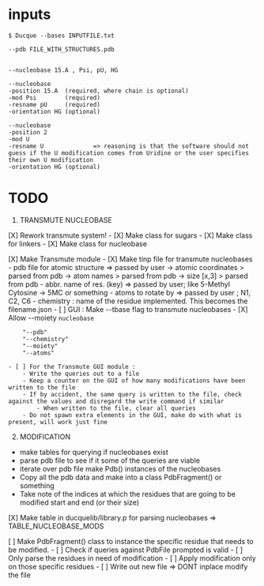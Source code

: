 # inputs


```
$ Ducque --bases INPUTFILE.txt
```


```
--pdb FILE_WITH_STRUCTURES.pdb


--nucleobase 15.A , Psi, pU, HG

--nucleobase 
-position 15.A  (required, where chain is optional)
-mod Psi        (required)
-resname pU     (required)
-orientation HG (optional)

--nucleobase 
-position 2
-mod U
-resname U              => reasoning is that the software should not guess if the U modification comes from Uridine or the user specifies their own U modification
-orientation HG (optional)
```


# TODO




1. TRANSMUTE NUCLEOBASE

[X] Rework transmute system!
    - [X] Make class for sugars
    - [X] Make class for linkers
    - [X] Make class for nucleobase

[X] Make Transmute module
    - [X] Make tinp file for transmute nucleobases
        - pdb file for atomic structure => passed by user
            -> atomic coordinates  > parsed from pdb
            -> atom names          > parsed from pdb
            -> size [x,3]          > parsed from pdb
        - abbr. name of res. (key)      => passed by user; like 5-Methyl Cytosine -> 5MC or something
        - atoms to rotate by            => passed by user ; N1, C2, C6
        - chemistry : name of the residue implemented. This becomes the filename.json 
    - [ ] GUI : Make --tbase flag to transmute nucleobases
    - [X] Allow --moiety `nucleobase` 

        "--pdb"
        "--chemistry"
        "--moiety"
        "--atoms"

    - [ ] For the Transmute GUI module : 
        - Write the queries out to a file 
        - Keep a counter on the GUI of how many modifications have been written to the file 
        - If by accident, the same query is written to the file, check against the values and disregard the write command if similar
            - When written to the file, clear all queries
        - Do not spawn extra elements in the GUI, make do with what is present, will work just fine





2. MODIFICATION
- make tables for querying if nucleobases exist
- parse pdb file to see if it some of the queries are viable
- iterate over pdb file make Pdb() instances of the nucleobases
- Copy all the pdb data and make into a class PdbFragment() or something
- Take note of the indices at which the residues that are going to be modified start and end (or their size) 

[X] Make table in ducquelib/library.p for parsing nucleobases => TABLE_NUCLEOBASE_MODS

[ ] Make PdbFragment() class to instance the specific residue that needs to be modified.
    - [ ] Check if queries against PdbFile prompted is valid
    - [ ] Only parse the residues in need of modification
    - [ ] Apply modification only on those specific residues
    - [ ] Write out new file => DONT inplace modify the file

